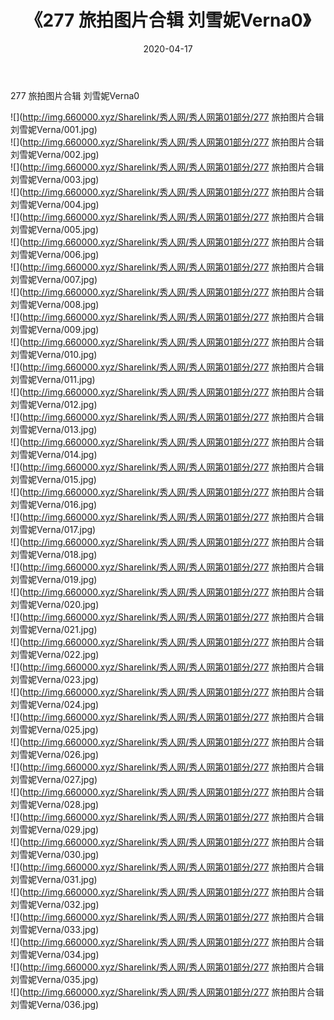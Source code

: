 ﻿---
layout: post
title:  《277 旅拍图片合辑 刘雪妮Verna0》
date:   2020-04-17
img: http://img.660000.xyz/Sharelink/秀人网/秀人网第01部分/277 旅拍图片合辑 刘雪妮Verna0/000.jpg
categories: [美女, 清纯, 唯美]
---

277 旅拍图片合辑 刘雪妮Verna0

  ![](http://img.660000.xyz/Sharelink/秀人网/秀人网第01部分/277 旅拍图片合辑 刘雪妮Verna/001.jpg) <br> ![](http://img.660000.xyz/Sharelink/秀人网/秀人网第01部分/277 旅拍图片合辑 刘雪妮Verna/002.jpg) <br> ![](http://img.660000.xyz/Sharelink/秀人网/秀人网第01部分/277 旅拍图片合辑 刘雪妮Verna/003.jpg) <br> ![](http://img.660000.xyz/Sharelink/秀人网/秀人网第01部分/277 旅拍图片合辑 刘雪妮Verna/004.jpg) <br> ![](http://img.660000.xyz/Sharelink/秀人网/秀人网第01部分/277 旅拍图片合辑 刘雪妮Verna/005.jpg) <br> ![](http://img.660000.xyz/Sharelink/秀人网/秀人网第01部分/277 旅拍图片合辑 刘雪妮Verna/006.jpg) <br> ![](http://img.660000.xyz/Sharelink/秀人网/秀人网第01部分/277 旅拍图片合辑 刘雪妮Verna/007.jpg) <br> ![](http://img.660000.xyz/Sharelink/秀人网/秀人网第01部分/277 旅拍图片合辑 刘雪妮Verna/008.jpg) <br> ![](http://img.660000.xyz/Sharelink/秀人网/秀人网第01部分/277 旅拍图片合辑 刘雪妮Verna/009.jpg) <br> ![](http://img.660000.xyz/Sharelink/秀人网/秀人网第01部分/277 旅拍图片合辑 刘雪妮Verna/010.jpg) <br> ![](http://img.660000.xyz/Sharelink/秀人网/秀人网第01部分/277 旅拍图片合辑 刘雪妮Verna/011.jpg) <br> ![](http://img.660000.xyz/Sharelink/秀人网/秀人网第01部分/277 旅拍图片合辑 刘雪妮Verna/012.jpg) <br> ![](http://img.660000.xyz/Sharelink/秀人网/秀人网第01部分/277 旅拍图片合辑 刘雪妮Verna/013.jpg) <br> ![](http://img.660000.xyz/Sharelink/秀人网/秀人网第01部分/277 旅拍图片合辑 刘雪妮Verna/014.jpg) <br> ![](http://img.660000.xyz/Sharelink/秀人网/秀人网第01部分/277 旅拍图片合辑 刘雪妮Verna/015.jpg) <br> ![](http://img.660000.xyz/Sharelink/秀人网/秀人网第01部分/277 旅拍图片合辑 刘雪妮Verna/016.jpg) <br> ![](http://img.660000.xyz/Sharelink/秀人网/秀人网第01部分/277 旅拍图片合辑 刘雪妮Verna/017.jpg) <br> ![](http://img.660000.xyz/Sharelink/秀人网/秀人网第01部分/277 旅拍图片合辑 刘雪妮Verna/018.jpg) <br> ![](http://img.660000.xyz/Sharelink/秀人网/秀人网第01部分/277 旅拍图片合辑 刘雪妮Verna/019.jpg) <br> ![](http://img.660000.xyz/Sharelink/秀人网/秀人网第01部分/277 旅拍图片合辑 刘雪妮Verna/020.jpg) <br> ![](http://img.660000.xyz/Sharelink/秀人网/秀人网第01部分/277 旅拍图片合辑 刘雪妮Verna/021.jpg) <br> ![](http://img.660000.xyz/Sharelink/秀人网/秀人网第01部分/277 旅拍图片合辑 刘雪妮Verna/022.jpg) <br> ![](http://img.660000.xyz/Sharelink/秀人网/秀人网第01部分/277 旅拍图片合辑 刘雪妮Verna/023.jpg) <br> ![](http://img.660000.xyz/Sharelink/秀人网/秀人网第01部分/277 旅拍图片合辑 刘雪妮Verna/024.jpg) <br> ![](http://img.660000.xyz/Sharelink/秀人网/秀人网第01部分/277 旅拍图片合辑 刘雪妮Verna/025.jpg) <br> ![](http://img.660000.xyz/Sharelink/秀人网/秀人网第01部分/277 旅拍图片合辑 刘雪妮Verna/026.jpg) <br> ![](http://img.660000.xyz/Sharelink/秀人网/秀人网第01部分/277 旅拍图片合辑 刘雪妮Verna/027.jpg) <br> ![](http://img.660000.xyz/Sharelink/秀人网/秀人网第01部分/277 旅拍图片合辑 刘雪妮Verna/028.jpg) <br> ![](http://img.660000.xyz/Sharelink/秀人网/秀人网第01部分/277 旅拍图片合辑 刘雪妮Verna/029.jpg) <br> ![](http://img.660000.xyz/Sharelink/秀人网/秀人网第01部分/277 旅拍图片合辑 刘雪妮Verna/030.jpg) <br> ![](http://img.660000.xyz/Sharelink/秀人网/秀人网第01部分/277 旅拍图片合辑 刘雪妮Verna/031.jpg) <br> ![](http://img.660000.xyz/Sharelink/秀人网/秀人网第01部分/277 旅拍图片合辑 刘雪妮Verna/032.jpg) <br> ![](http://img.660000.xyz/Sharelink/秀人网/秀人网第01部分/277 旅拍图片合辑 刘雪妮Verna/033.jpg) <br> ![](http://img.660000.xyz/Sharelink/秀人网/秀人网第01部分/277 旅拍图片合辑 刘雪妮Verna/034.jpg) <br> ![](http://img.660000.xyz/Sharelink/秀人网/秀人网第01部分/277 旅拍图片合辑 刘雪妮Verna/035.jpg) <br> ![](http://img.660000.xyz/Sharelink/秀人网/秀人网第01部分/277 旅拍图片合辑 刘雪妮Verna/036.jpg) <br>